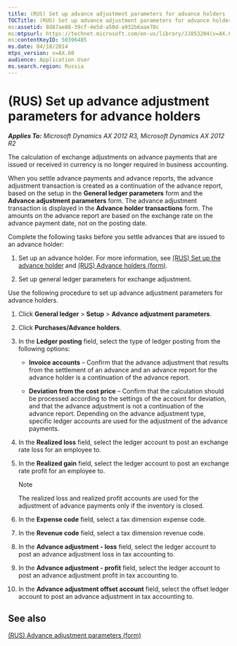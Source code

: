 ```yaml
---
title: (RUS) Set up advance adjustment parameters for advance holders
TOCTitle: (RUS) Set up advance adjustment parameters for advance holders
ms:assetid: 8d87ae88-39cf-4e5d-a50d-a932b6aae78c
ms:mtpsurl: https://technet.microsoft.com/en-us/library/JJ853204(v=AX.60)
ms:contentKeyID: 50396485
ms.date: 04/18/2014
mtps_version: v=AX.60
audience: Application User
ms.search.region: Russia
---
```


# (RUS) Set up advance adjustment parameters for advance holders 


_**Applies To:** Microsoft Dynamics AX 2012 R3, Microsoft Dynamics AX 2012 R2_

The calculation of exchange adjustments on advance payments that are issued or received in currency is no longer required in business accounting.

When you settle advance payments and advance reports, the advance adjustment transaction is created as a continuation of the advance report, based on the setup in the **General ledger parameters** form and the **Advance adjustment parameters** form. The advance adjustment transaction is displayed in the **Advance holder transactions** form. The amounts on the advance report are based on the exchange rate on the advance payment date, not on the posting date.

Complete the following tasks before you settle advances that are issued to an advance holder:

1.  Set up an advance holder. For more information, see [(RUS) Set up the advance holder](rus-set-up-the-advance-holder.md) and [(RUS) Advance holders (form)](https://technet.microsoft.com/en-us/library/jj665294\(v=ax.60\)).

2.  Set up general ledger parameters for exchange adjustment.

Use the following procedure to set up advance adjustment parameters for advance holders.

1.  Click **General ledger** \> **Setup** \> **Advance adjustment parameters**.

2.  Click **Purchases/Advance holders**.

3.  In the **Ledger posting** field, select the type of ledger posting from the following options:
    
      - **Invoice accounts** – Confirm that the advance adjustment that results from the settlement of an advance and an advance report for the advance holder is a continuation of the advance report.
    
      - **Deviation from the cost price** – Confirm that the calculation should be processed according to the settings of the account for deviation, and that the advance adjustment is not a continuation of the advance report. Depending on the advance adjustment type, specific ledger accounts are used for the adjustment of the advance payments.

4.  In the **Realized loss** field, select the ledger account to post an exchange rate loss for an employee to.

5.  In the **Realized gain** field, select the ledger account to post an exchange rate profit for an employee to.
    

    > [!NOTE]
    > <P>The realized loss and realized profit accounts are used for the adjustment of advance payments only if the inventory is closed.</P>



6.  In the **Expense code** field, select a tax dimension expense code.

7.  In the **Revenue code** field, select a tax dimension revenue code.

8.  In the **Advance adjustment - loss** field, select the ledger account to post an advance adjustment loss in tax accounting to.

9.  In the **Advance adjustment - profit** field, select the ledger account to post an advance adjustment profit in tax accounting to.

10. In the **Advance adjustment offset account** field, select the offset ledger account to post an advance adjustment in tax accounting to.

## See also

[(RUS) Advance adjustment parameters (form)](https://technet.microsoft.com/en-us/library/jj853184\(v=ax.60\))

  


